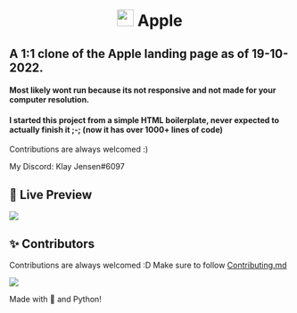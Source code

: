<h1 align="center"> <img src="https://upload.wikimedia.org/wikipedia/commons/thumb/3/31/Apple_logo_white.svg/1200px-Apple_logo_white.svg.png" width="30px"> Apple

## A 1:1 clone of the Apple landing page as of 19-10-2022.







#### Most likely wont run because its not responsive and not made for your computer resolution.
#### I started this project from a simple HTML boilerplate, never expected to actually finish it ;-; (now it has over 1000+ lines of code)

Contributions are always welcomed :)

My Discord: Klay Jensen#6097

## 📸 Live Preview
<img src="https://raw.githubusercontent.com/tejas2510/AppleWebsiteClone/main/assets/screencapture-192-168-29-74-5500-index-html-2022-10-28-22_59_50.png">

## ✨ Contributors

Contributions are always welcomed :D Make sure to follow [Contributing.md](/CONTRIBUTING.md)

<a href="https://github.com/tejas2510/AppleWebsiteClone/graphs/contributors">
  <img src="https://contrib.rocks/image?repo=tejas2510/AppleWebsiteClone" />
</a>


Made with 💖 and Python!


